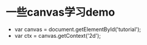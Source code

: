 一些canvas学习demo
==
* var canvas = document.getElementById('tutorial');
* var ctx = canvas.getContext('2d');
